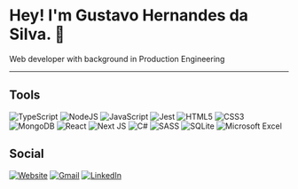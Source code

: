 <div align='start'>

# Hey! I'm Gustavo Hernandes da Silva. 👋

Web developer with background in Production Engineering
<hr>

## Tools

![TypeScript](https://img.shields.io/badge/typescript-%23007ACC.svg?style=for-the-badge&logo=typescript&logoColor=white)
![NodeJS](https://img.shields.io/badge/node.js-6DA55F?style=for-the-badge&logo=node.js&logoColor=white)
![JavaScript](https://img.shields.io/badge/javascript-%23323330.svg?style=for-the-badge&logo=javascript&logoColor=%23F7DF1E)
![Jest](https://img.shields.io/badge/-jest-%23C21325?style=for-the-badge&logo=jest&logoColor=white)
![HTML5](https://img.shields.io/badge/html5-%23E34F26.svg?style=for-the-badge&logo=html5&logoColor=white) 
![CSS3](https://img.shields.io/badge/css3-%231572B6.svg?style=for-the-badge&logo=css3&logoColor=white) 
![MongoDB](https://img.shields.io/badge/MongoDB-%234ea94b.svg?style=for-the-badge&logo=mongodb&logoColor=white)
![React](https://img.shields.io/badge/react-%2320232a.svg?style=for-the-badge&logo=react&logoColor=%2361DAFB)
![Next JS](https://img.shields.io/badge/Next-black?style=for-the-badge&logo=next.js&logoColor=white)
![C#](https://img.shields.io/badge/c%23-%23239120.svg?style=for-the-badge&logo=c-sharp&logoColor=white)
![SASS](https://img.shields.io/badge/SASS-hotpink.svg?style=for-the-badge&logo=SASS&logoColor=white)
![SQLite](https://img.shields.io/badge/sqlite-%2307405e.svg?style=for-the-badge&logo=sqlite&logoColor=white)
![Microsoft Excel](https://img.shields.io/badge/Microsoft_Excel-217346?style=for-the-badge&logo=microsoft-excel&logoColor=white)

## Social
[![Website](https://img.shields.io/badge/website-000000?style=for-the-badge&logo=About.me&logoColor=white)](https://gustavohernandes.netlify.app/)
[![Gmail](https://img.shields.io/badge/Gmail-D14836?style=for-the-badge&logo=gmail&logoColor=white)](mailto:gustavo.hernandes.s11@gmail.com)
[![LinkedIn](https://img.shields.io/badge/LinkedIn-0077B5?style=for-the-badge&logo=linkedin&logoColor=white)](https://www.linkedin.com/in/gustavo-hernandes-11/)


</div>
